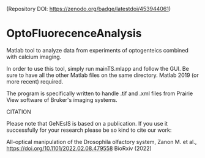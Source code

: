 (Repository DOI: https://zenodo.org/badge/latestdoi/453944061)

# OptoFluorecenceAnalysis
Matlab tool to analyze data from experiments of optogenteics combined with calcium imaging.

In order to use this tool, simply run mainTS.mlapp and follow the GUI. Be sure to have all the other Matlab files on the same directory. Matlab 2019 (or more recent) required.

The program is specifically written to handle .tif and .xml files from Prairie View software of Bruker's imaging systems.

CITATION

Please note that GeNEsIS is based on a publication. If you use it successfully for your research please be so kind to cite our work:

All-optical manipulation of the Drosophila olfactory system, Zanon M. et al., https://doi.org/10.1101/2022.02.08.479558 BioRxiv (2022)
